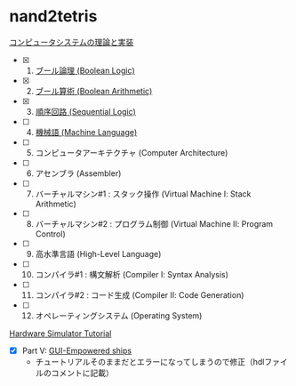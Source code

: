 # nand2tetris

[コンピュータシステムの理論と実装](https://www.oreilly.co.jp/books/9784873117126/)

- [x] 1. [ブール論理 (Boolean Logic)](https://github.com/ackintosh/nand2tetris/tree/master/01)
- [x] 2. [ブール算術 (Boolean Arithmetic)](https://github.com/ackintosh/nand2tetris/tree/master/02)
- [x] 3. [順序回路 (Sequential Logic)](https://github.com/ackintosh/nand2tetris/tree/master/03)
- [ ] 4. [機械語 (Machine Language)](https://github.com/ackintosh/nand2tetris/tree/master/04)
- [ ] 5. コンピュータアーキテクチャ (Computer Architecture)
- [ ] 6. アセンブラ (Assembler)
- [ ] 7. バーチャルマシン#1 : スタック操作 (Virtual Machine Ⅰ: Stack Arithmetic)
- [ ] 8. バーチャルマシン#2 : プログラム制御 (Virtual Machine Ⅱ: Program Control)
- [ ] 9. 高水準言語 (High-Level Language)
- [ ] 10. コンパイラ#1 : 構文解析 (Compiler Ⅰ: Syntax Analysis)
- [ ] 11. コンパイラ#2 : コード生成 (Compiler Ⅱ: Code Generation)
- [ ] 12. オペレーティングシステム (Operating System)


[Hardware Simulator Tutorial](https://www.nand2tetris.org/software)

- [x] Part V: [GUI-Empowered ships](https://github.com/ackintosh/nand2tetris/tree/master/demo)
  - チュートリアルそのままだとエラーになってしまうので修正（hdlファイルのコメントに記載）

